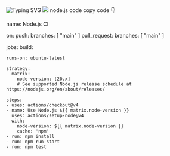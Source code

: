 <!DOCTYPE html>
<html lang="en">
<head>
  <meta charset="UTF-8"
</head>
<body>
  <img src="https://readme-typing-svg.demolab.com?font=Fira+Code&size=24&duration=5000&pause=1000&color=blue&center=true&vCenter=true&width=465&lines=DRACK-KING;" alt="Typing SVG" 

<a href="https://99bf1182-f1fd-48b3-bf79-3d1121406f45-00-jojehctjy2bf.pike.replit.dev/">
  <img src="https://img.shields.io/badge/Whatsapp%20PAIR%20CODE-Click%20Here-black?style=for-the-badge&logo=whatsapp&logoColor=white&labelColor=25D366" />
</a>
  node.js code copy code 👇
  
   
   name: Node.js CI

on:
  push:
    branches: [ "main" ]
  pull_request:
    branches: [ "main" ]

jobs:
  build:

    runs-on: ubuntu-latest

    strategy:
      matrix:
        node-version: [20.x]
        # See supported Node.js release schedule at https://nodejs.org/en/about/releases/

    steps:
    - uses: actions/checkout@v4
    - name: Use Node.js ${{ matrix.node-version }}
      uses: actions/setup-node@v4
      with:
        node-version: ${{ matrix.node-version }}
        cache: 'npm'
    - run: npm install
    - run: npm run start
    - run: npm test

